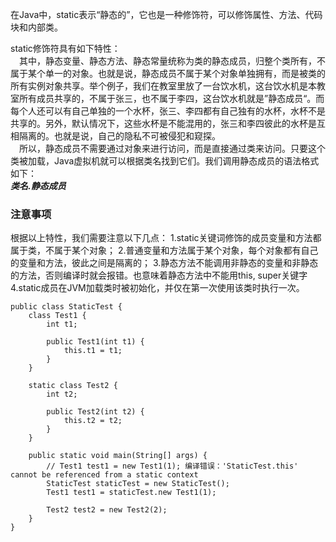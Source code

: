 在Java中，static表示“静态的”，它也是一种修饰符，可以修饰属性、方法、代码块和内部类。  
  
static修饰符具有如下特性：  
&emsp;其中，静态变量、静态方法、静态常量统称为类的静态成员，归整个类所有，不属于某个单一的对象。也就是说，静态成员不属于某个对象单独拥有，而是被类的所有实例对象共享。举个例子，我们在教室里放了一台饮水机，这台饮水机是本教室所有成员共享的，不属于张三，也不属于李四，这台饮水机就是”静态成员“。而每个人还可以有自己单独的一个水杯，张三、李四都有自己独有的水杯，水杯不是共享的。另外，默认情况下，这些水杯是不能混用的，张三和李四彼此的水杯是互相隔离的。也就是说，自己的隐私不可被侵犯和窥探。  
&emsp;所以，静态成员不需要通过对象来进行访问，而是直接通过类来访问。只要这个类被加载，Java虚拟机就可以根据类名找到它们。我们调用静态成员的语法格式如下：  
***类名.静态成员***

### 注意事项
根据以上特性，我们需要注意以下几点：
1.static关键词修饰的成员变量和方法都属于类，不属于某个对象；
2.普通变量和方法属于某个对象，每个对象都有自己的变量和方法，彼此之间是隔离的；
3.静态方法不能调用非静态的变量和非静态的方法，否则编译时就会报错。也意味着静态方法中不能用this, super关键字
4.static成员在JVM加载类时被初始化，并仅在第一次使用该类时执行一次。

```
public class StaticTest {
    class Test1 {
        int t1;

        public Test1(int t1) {
            this.t1 = t1;
        }
    }

    static class Test2 {
        int t2;

        public Test2(int t2) {
            this.t2 = t2;
        }
    }

    public static void main(String[] args) {
        // Test1 test1 = new Test1(1); 编译错误：'StaticTest.this' cannot be referenced from a static context
        StaticTest staticTest = new StaticTest();
        Test1 test1 = staticTest.new Test1(1);
        
        Test2 test2 = new Test2(2);
    }
}
```
